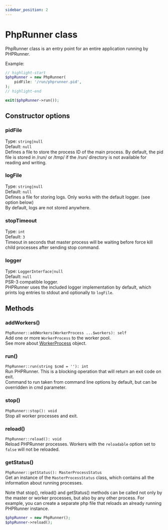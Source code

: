 ```yaml
---
sidebar_position: 2
---
```


# PhpRunner class
PhpRunner class is an entry point for an entire application running by PHPRunner.

Example:  
```php title="server.php"
// highlight-start
$phpRunner = new PhpRunner(
    pidFile: '/run/phprunner.pid',
);
// highlight-end

exit($phpRunner->run());
```

## Constructor options

### pidFile
Type: `string|null`  
Default: `null`  
Defines a file to store the process ID of the main process.
By default, the pid file is stored in /run/ or /tmp/ if the /run/ directory is not available for reading and writing.  

### logFile
Type: `string|null`  
Default: `null`  
Defines a file for storing logs. Only works with the default logger. (see option below)  
By default, logs are not stored anywhere.  

### stopTimeout
Type: `int`  
Default: `3`  
Timeout in seconds that master process will be waiting before force kill child processes after sending stop command.  

### logger
Type: `LoggerInterface|null`  
Default: `null`  
PSR-3 compatible logger.  
PHPRunner uses the included logger implementation by default, which prints log entries to stdout and optionally to `logFile`.  

## Methods

### addWorkers()
`PhpRunner::addWorkers(WorkerProcess ...$workers): self`  
Add one or more `WorkerProcess` to the worker pool.  
See more about [WorkerProcess](/docs/WorkerProcess) object.

### run()
`PhpRunner::run(string $cmd = ''): int`  
Run PHPRunner. This is a blocking operation that will return an exit code on exit.  
Command to run taken from command line options by default, but can be overridden in cmd parameter.  

### stop()
`PhpRunner::stop(): void`  
Stop all worker processes and exit.

### reload()
`PhpRunner::reload(): void`  
Reload PHPRunner processes. Workers with the `reloadable` option set to `false` will not be reloaded.

### getStatus()
`PhpRunner::getStatus(): MasterProcessStatus`  
Get an instance of the `MasterProcessStatus` class, which contains all the information about running processes.

Note that stop(), reload() and getStatus() methods can be called not only by the master or worker processes, but also by any other process.
For example, you can create a separate php file that reloads an already running PHPRunner instance.

```php title="reload.php"
$phpRunner = new PhpRunner();
$phpRunner->reload();
```
